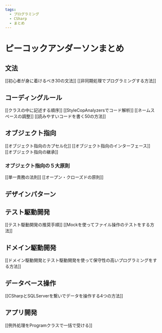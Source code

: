 ```yaml
---
tags:
  - プログラミング
  - CSharp
  - まとめ
---
```


# ピーコックアンダーソンまとめ

## 文法

[[初心者が身に着けるべき30の文法]] 
[[非同期処理でプログラミングする方法]]

## コーディングルール

[[クラスの中に記述する順序]]
[[StyleCopAnalyzersでコード解析]]
[[ネームスペースの調整]]
[[読みやすいコードを書く50の方法]]

## オブジェクト指向

[[オブジェクト指向のカプセル化]]
[[オブジェクト指向のインターフェース]]
[[オブジェクト指向の継承]]
### オブジェクト指向の５大原則

[[単一責務の法則]]
[[オープン・クローズドの原則]]

## デザインパターン

## テスト駆動開発

[[テスト駆動開発の推奨手順]]
[[Mockを使ってファイル操作のテストをする方法]]

## ドメイン駆動開発 

[[ドメイン駆動開発とテスト駆動開発を使って保守性の高いプログラミングをする方法]]

## データベース操作

[[CSharpとSQLServerを繋いでデータを操作する4つの方法]]

## アプリ開発

[[例外処理をProgramクラスで一括で受ける]]